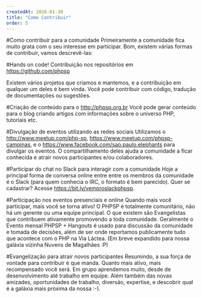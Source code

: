 ```yaml
---
createdAt: 2016-01-30
title: "Como Contribuir"
order: 5
---
```


#Como contribuir para a comunidade
Primeiramente a comunidade fica muito grata com o seu interesse em participar. Bom, existem várias formas de contribuir, vamos descrevê-las:

#Hands on code!
Contribuição nos repositórios em https://github.com/phpsp

Existem vários projetos que criamos e mantemos, e a contribuição em qualquer um deles é bem vinda. Você pode contribuir com código, tradução de documentações ou sugestões.

#Criação de conteúdo para o http://phpsp.org.br
Você pode gerar conteúdo para o blog criando artigos com informações sobre o universo PHP, tutoriais etc.

#Divulgação de eventos utilizando as redes sociais
Utilizamos o http://www.meetup.com/php-sp, https://www.meetup.com/phpsp-campinas, e o https://www.facebook.com/sao.paulo.elephants para divulgar os eventos. O compartilhamento deles ajuda a comunidade a ficar conhecida e atrair novos participantes e/ou colaboradores.

#Participar do chat no Slack para interagir com a comunidade
Hoje a principal forma de conversa online entre entre os membros da comunidade é o Slack (para quem conhecia o IRC, o formato é bem parecido). Quer se cadastrar? Acesse https://bit.ly/vemproslackphpsp.

#Participação nos eventos presenciais e online
Quando mais você participar, mais você se torna ativo! O PHPSP é totalmente comunitário, não há um gerente ou uma equipe principal. O que existem são Evangelistas que contribuem ativamente promovendo a toda comunidade. Geralmente o Evento mensal PHPSP + Hangouts é usado para discussão da comunidade e tomada de decisões, além de ser onde reportamos publicamente tudo que acontece com o PHP na Via Láctea. (Em breve expandido para nossa galáxia vizinha Nuvens de Magalhães :P)

#Evangelização para atrair novos participantes
Resumindo, a sua força de vontade para contribuir é que manda. Quanto mais ativo, mais recompensado você será. Em grupo aprendemos muito, desde de desenvolvimento até trabalho em equipe. Além também das novas amizades, oportunidades de trabalho, diversão, expertise, e descobrir qual é a galáxia mais próxima da nossa :-).